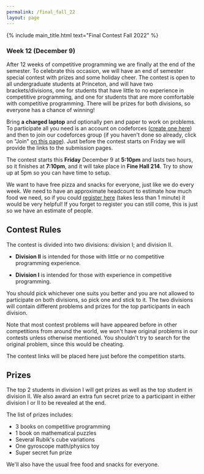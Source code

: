 ```yaml
---
permalink: /final_fall_22
layout: page
---
```


{% include main_title.html text="Final Contest Fall 2022" %}

### Week 12 (December 9)

After 12 weeks of competitive programming we are finally at the end of
the semester. To celebrate this occasion, we will have an end of
semester special contest with prizes and some holiday cheer. The
contest is open to all undergraduate students at Princeton, and will
have two brackets/divisions, one for students that have little to no
experience in competitive programming, and one for students that are
more comfortable with competitive programming. There will be prizes
for both divisions, so everyone has a chance of winning!

Bring **a charged laptop** and optionally pen and paper to work on
problems. To participate all you need is an account on codeforces
([create one here](https://codeforces.com)) and then to join our
codeforces group (if you haven't done so already, click on "Join" [on
this page](https://codeforces.com/group/hNnRWqFua0/contests)). Just
before the contest starts on Friday we will provide the links to the
submission pages.

The contest starts this **Friday** December 9 at **5:10pm** and lasts
two hours, so it finishes at **7:10pm**, and it will take place in
**Fine Hall 214**. Try to show up at 5pm so you can have time to
setup.

We want to have free pizza and snacks for everyone, just like we do
every week. We need to have an approximate headcount to estimate
how much food we need, so if you could [register
here](https://forms.gle/U13UQextVdcAyotE8) (takes less than 1 minute)
it would be very helpful! If you forget to register you can still
come, this is just so we have an estimate of people.

## Contest Rules

The contest is divided into two divisions: division I; and division
II.

 * **Division II** is intended for those with little or no
   competitive programming experience.

 * **Division I** is intended for those with experience in
     competitive programming.

You should pick whichever one suits you better and you are not allowed
to participate on both divisions, so pick one and stick to it. The two
divisions will contain different problems and prizes for the top
participants in each division.

Note that most contest problems will have appeared before in other
competitions from around the world, we won't have original problems in
our contests unless otherwise mentioned. You shouldn't try to search
for the original problem, since this would be cheating.

The contest links will be placed here just before the competition
starts.

## Prizes

The top 2 students in division I will get prizes as well as the top
student in division II. We also award an extra fun secret prize to a
participant in either division I or II to be revealed at the end.

The list of prizes includes:

 * 3 books on competitive programming
 * 1 book on mathematical puzzles
 * Several Rubik's cube variations
 * One gyroscope math/physics toy
 * Super secret fun prize

We'll also have the usual free food and snacks for everyone.